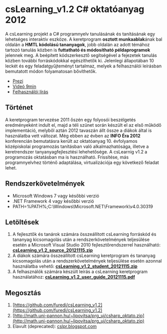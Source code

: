 # csLearning_v1.2 C# oktatóanyag 2012
A csLearning projekt a C# programnyelv tanulásának és tanításának egy lehetséges interaktív eszköze. A keretprogram **osztott munkaablak**ának bal oldalán a **HMTL kódolású tananyagok**, jobb oldalán az adott témához tartozó tanulás közben is **futtatható és módosítható példaprogramok** jelennek meg. A beépített kódszerkesztő segítségével a fejezetek tanulás közben további forráskódokkal egészíthetők ki. Jelenlegi állapotában 10 leckét és egy feladatgyűjteményt tartalmaz, melyek a felhasználói leírásban bemutatott módon folyamatosan bővíthetők.
* [Prezi](https://prezi.com/uuwkkzuyxepz/cslearning-cs-oktatoanyag/?present=1)
* [Videó 9min](https://youtu.be/TvI2LmtG88c)
* [Felhasználói lírás](https://github.com/furedi/csLearning_v1.2/blob/master/csLearning_v1.2_user_guide_20121115.pdf)

## Történet
A keretprogram tervezése 2011 őszén egy folyosói beszélgetés eredményeként indult el, majd a téli szünet során készült el az első működő implementáció, melyből aztán 2012 tavaszán állt össze a diákok által is használatba vett változat. Még ebben az évben az **INFO Éra 2012** konferencián bemutatásra került az oktatóanyag 10. évfolyamos középiskolai programozás tanításban való alkalmazhatósága, illetve a keretrendszer tanyanyagfejlesztési lehehetősége. A csLearnig v1.2 a programozás oktatásban ma is használható. Frissítése, más programnyelvhez történő adaptálása, virtualizációja egy következő feladat lehet.

## Rendszerkövetelmények
* Microsoft Windows 7 vagy későbbi verzió
* .NET Framework 4 vagy későbbi verzió
* PATH=%PATH%;C:\Windows\Microsoft.NET\Framework\v4.0.30319

## Letöltések
1. A fejlesztők és tanárok számára összeállított csLearning forráskód és tananyag kicsomagolás után a rendszerkövetelmények teljesülése esetén a Microsoft Visual Studio 2010 fejlesztőrendszerrel használható: **[csLearning_v1.2_source_20121115.zip](https://github.com/furedi/csLearning_v1.2/blob/master/csLearning_v1.2_source_20121115.zip)**
1. A diákok számára összeállított csLearning keretprogram és tananyag kicsomagolás után a rendszerkövetelmények teljesülése esetén azonnal használatba vehető: **[csLearning_v1.2_student_20121115.zip](https://github.com/furedi/csLearning_v1.2/blob/master/csLearning_v1.2_student_20121115.zip)**
1. A felhasználók számára készült leírás a csLearning keretprogram használatához: **[csLearning_v1.2_user_guide_20121115.pdf](https://github.com/furedi/csLearning_v1.2/blob/master/csLearning_v1.2_user_guide_20121115.pdf)**

## Megosztás
1. [https://github.com/furedi/csLearning_v1.2](https://github.com/furedi/csLearning_v1.2)
1. [http://math.uni-pannon.hu/~lipovitsa/prg_uj/csharp_oktato.zip](http://math.uni-pannon.hu/~lipovitsa/prg_uj/csharp_oktato.zip)
1. Elavult (deprecated): [cslpr.blogspot.com](http://cslpr.blogspot.com/)

